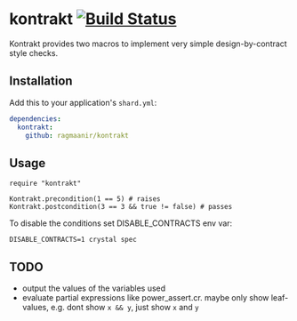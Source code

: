 # kontrakt [![Build Status](https://travis-ci.org/Ragmaanir/kontrakt.svg?branch=master)](https://travis-ci.org/Ragmaanir/kontrakt)

Kontrakt provides two macros to implement very simple design-by-contract style checks.

## Installation


Add this to your application's `shard.yml`:

```yaml
dependencies:
  kontrakt:
    github: ragmaanir/kontrakt
```


## Usage


```crystal
require "kontrakt"

Kontrakt.precondition(1 == 5) # raises
Kontrakt.postcondition(3 == 3 && true != false) # passes
```

To disable the conditions set DISABLE_CONTRACTS env var:

```crystal
DISABLE_CONTRACTS=1 crystal spec
```

## TODO

- output the values of the variables used
- evaluate partial expressions like power_assert.cr. maybe only show leaf-values, e.g. dont show `x && y`, just show `x` and `y`
